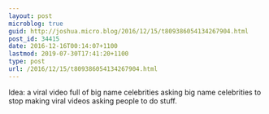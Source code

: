 ```yaml
---
layout: post
microblog: true
guid: http://joshua.micro.blog/2016/12/15/t809386054134267904.html
post_id: 34415
date: 2016-12-16T00:14:07+1100
lastmod: 2019-07-30T17:41:20+1100
type: post
url: /2016/12/15/t809386054134267904.html
---
```

Idea: a viral video full of big name celebrities asking big name celebrities to stop making viral videos asking people to do stuff.
